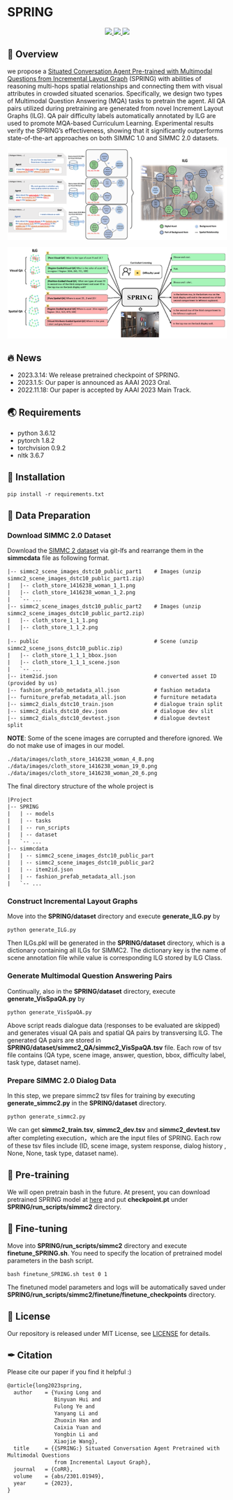 # SPRING
<p align="center">
    <a href="./LICENSE"><img src="https://img.shields.io/badge/license-MIT-red.svg">
    </a>
    <a href="support os"><img src="https://img.shields.io/badge/os-linux%2C%20win%2C%20mac-pink.svg">
    </a>
    <a href=""><img src="https://img.shields.io/badge/python-3.6+-aff.svg">
    </a>
    <br />
</p>

## 🏴 Overview
we propose a [Situated Conversation Agent Pre-trained with Multimodal Questions from Incremental Layout Graph](https://arxiv.org/abs/2301.01949) (SPRING) with abilities of reasoning multi-hops spatial relationships and connecting them with visual attributes in crowded situated scenarios. Specifically, we design two types of Multimodal Question Answering (MQA) tasks to pretrain the agent. All QA pairs utilized during pretraining are generated from novel Increment Layout Graphs (ILG). QA pair difficulty labels automatically annotated by ILG are used to promote MQA-based Curriculum Learning. Experimental results verify the SPRING’s effectiveness, showing that it significantly outperforms state-of-the-art approaches on both SIMMC 1.0 and SIMMC 2.0 datasets.

![image1](./imgs/ILG.png)

![image2](./imgs/Spring.png)

## 🔥 News
- 2023.3.14: We release pretrained checkpoint of SPRING.
- 2023.1.5: Our paper is announced as AAAI 2023 Oral.
- 2022.11.18: Our paper is accepted by AAAI 2023 Main Track. 

## 🌏 Requirements
* python 3.6.12
* pytorch 1.8.2
* torchvision 0.9.2
* nltk 3.6.7

## 🔨 Installation
```
pip install -r requirements.txt
```

## 👐 Data Preparation
### Download SIMMC 2.0 Dataset
Download the [SIMMC 2 dataset](https://github.com/facebookresearch/simmc2/tree/main/dstc10/data) via git-lfs and rearrange them in the **simmcdata** file as following format.
```
|-- simmc2_scene_images_dstc10_public_part1    # Images (unzip simmc2_scene_images_dstc10_public_part1.zip)
|   |-- cloth_store_1416238_woman_1_1.png
|   |-- cloth_store_1416238_woman_1_2.png
|   `-- ...
|-- simmc2_scene_images_dstc10_public_part2    # Images (unzip simmc2_scene_images_dstc10_public_part2.zip)
|   |-- cloth_store_1_1_1.png
|   |-- cloth_store_1_1_2.png

|-- public                                     # Scene (unzip simmc2_scene_jsons_dstc10_public.zip)
|   |-- cloth_store_1_1_1_bbox.json
|   |-- cloth_store_1_1_1_scene.json
|   `-- ...
|-- item2id.json                               # converted asset ID (provided by us)
|-- fashion_prefab_metadata_all.json           # fashion metadata
|-- furniture_prefab_metadata_all.json         # furniture metadata
|-- simmc2_dials_dstc10_train.json             # dialogue train split 
|-- simmc2_dials_dstc10_dev.json               # dialogue dev slit
|-- simmc2_dials_dstc10_devtest.json           # dialogue devtest split
```
**NOTE**: Some of the scene images are corrupted and therefore ignored. We do not make use of images in our model.
```
./data/images/cloth_store_1416238_woman_4_8.png
./data/images/cloth_store_1416238_woman_19_0.png
./data/images/cloth_store_1416238_woman_20_6.png
```
The final directory structure of the whole project is
```
|Project
|-- SPRING
|	| -- models
|	| -- tasks
|	| -- run_scripts
|	| -- dataset
|   `-- ...
|-- simmcdata
|	| -- simmc2_scene_images_dstc10_public_part
|	| -- simmc2_scene_images_dstc10_public_par2
|	| -- item2id.json
|	| -- fashion_prefab_metadata_all.json 
|   `-- ...
```
### Construct Incremental Layout Graphs
Move into the **SPRING/dataset** directory and execute **generate_ILG.py** by
```
python generate_ILG.py
```
Then ILGs.pkl will be generated in the **SPRING/dataset** directory, which is a dictionary containing all ILGs for SIMMC2. The dictionary key is the name of scene annotation file while value is corresponding ILG stored by ILG Class.

### Generate Multimodal Question Answering Pairs
Continually, also in the **SPRING/dataset** directory, execute **generate_VisSpaQA.py** by 
```
python generate_VisSpaQA.py
```
Above script reads dialogue data (responses to be evaluated are skipped) and generates visual QA pais and spatial QA pairs by transversing ILG.  The generated QA pairs are stored in **SPRING/dataset/simmc2_QA/simmc2_VisSpaQA.tsv** file. Each row of tsv file contains (QA type, scene image, answer, question, bbox, difficulty label, task type, dataset name).

### Prepare SIMMC 2.0 Dialog Data
In this step, we prepare simmc2 tsv files for training by executing **generate_simmc2.py** in the **SPRING/dataset** directory. 
```
python generate_simmc2.py
```
We can get **simmc2_train.tsv**, **simmc2_dev.tsv** and **simmc2_devtest.tsv** after completing execution，which are the input files of SPRING. Each row of these tsv files include (ID, scene image, system response, dialog history , None, None, task type, dataset name).

## 🛫 Pre-training
We will open pretrain bash in the future. At present, you can download pretrained SPRING model at [here](https://drive.google.com/file/d/1lAcN7fn8-VXuKaL2n216x4MVt1rigXIK/view?usp=share_link) and put **checkpoint.pt** under **SPRING/run_scripts/simmc2** directory.

## 🚀 Fine-tuning
Move into **SPRING/run_scripts/simmc2** directory and execute **finetune_SPRING.sh**. You need to specify the location of pretrained model parameters in the bash script.
```
bash finetune_SPRING.sh test 0 1
```
The finetuned model parameters and logs will be automatically saved under **SPRING/run_scripts/simmc2/finetune/finetune_checkpoints** directory.

## 📝 License
Our repository is released under MIT License, see [LICENSE](LICENSE) for details.

## ✒ Citation
Please cite our paper if you find it helpful :)
```
@article{long2023spring,
  author    = {Yuxing Long and
               Binyuan Hui and
               Fulong Ye and
               Yanyang Li and
               Zhuoxin Han and
               Caixia Yuan and
               Yongbin Li and
               Xiaojie Wang},
  title     = {{SPRING:} Situated Conversation Agent Pretrained with Multimodal Questions
               from Incremental Layout Graph},
  journal   = {CoRR},
  volume    = {abs/2301.01949},
  year      = {2023},
}
```
